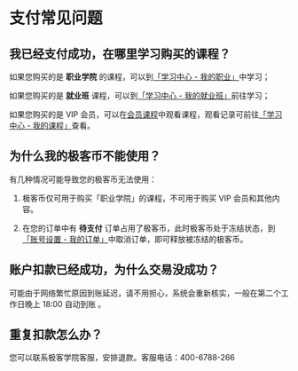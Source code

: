 # 支付常见问题

## 我已经支付成功，在哪里学习购买的课程？

如果您购买的是 **职业学院** 的课程，可以到[「学习中心 - 我的职业」](http://xue.jikexueyuan.com/zhiye)中学习；

如果您购买的是 **就业班** 课程，可以到[「学习中心 - 我的就业班」](http://xue.jikexueyuan.com/jiuye)前往学习；

如果您购买的是 VIP 会员，可以在[会员课程](http://www.jikexueyuan.com/course/)中观看课程，观看记录可前往[「学习中心 - 我的课程」](http://xue.jikexueyuan.com/ke/doing)查看。

## 为什么我的极客币不能使用？

有几种情况可能导致您的极客币无法使用：

1. 极客币仅可用于购买「职业学院」的课程，不可用于购买 VIP 会员和其他内容。


2. 在您的订单中有 **待支付** 订单占用了极客币，此时极客币处于冻结状态，到[「账号设置 - 我的订单」](http://my.jikexueyuan.com/setting/order/)中取消订单，即可释放被冻结的极客币。


## 账户扣款已经成功，为什么交易没成功？

可能由于网络繁忙原因到账延迟，请不用担心，系统会重新核实，一般在第二个工作日晚上 18:00 自动到账 。 

## 重复扣款怎么办？

您可以联系极客学院客服，安排退款。客服电话：400-6788-266